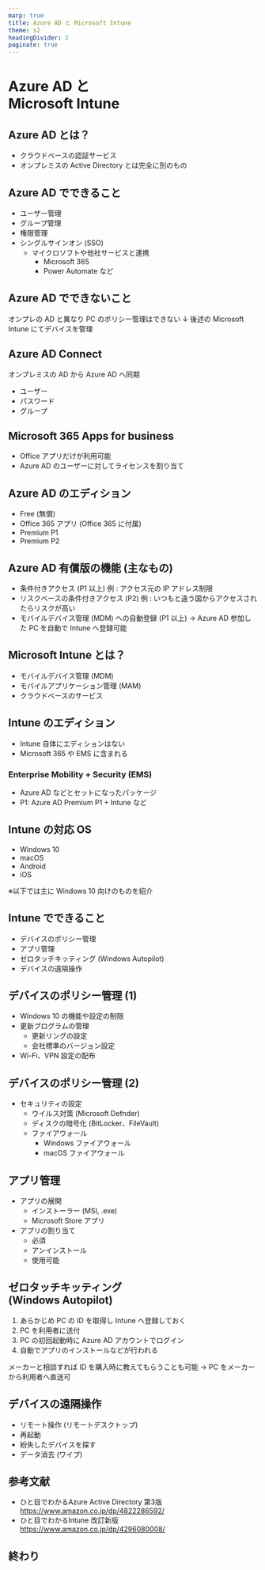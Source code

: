 ```yaml
---
marp: true
title: Azure AD と Microsoft Intune
theme: s2
headingDivider: 2
paginate: true
---
```


# <!-- fit --> Azure AD と<br>Microsoft Intune

<!-- _class: lead -->
<!-- _backgroundImage: url(https://marp.app/assets/hero-background.jpg) -->


## Azure AD とは？

- クラウドベースの認証サービス
- オンプレミスの Active Directory とは完全に別のもの


## Azure AD でできること

- ユーザー管理
- グループ管理
- 権限管理
- シングルサインオン (SSO)
  - マイクロソフトや他社サービスと連携
    - Microsoft 365
    - Power Automate など


## Azure AD でできないこと

<!-- _class: center font-size-big -->

オンプレの AD と異なり
PC のポリシー管理はできない
↓
後述の Microsoft Intune にてデバイスを管理


## Azure AD Connect

オンプレミスの AD から Azure AD へ同期

- ユーザー
- パスワード
- グループ


## Microsoft 365 Apps for business

- Office アプリだけが利用可能
- Azure AD のユーザーに対してライセンスを割り当て


## Azure AD のエディション

- Free (無償)
- Office 365 アプリ (Office 365 に付属)
- Premium P1
- Premium P2


## Azure AD 有償版の機能 (主なもの)

- 条件付きアクセス (P1 以上)
  例 : アクセス元の IP アドレス制限
- リスクベースの条件付きアクセス (P2)
  例 : いつもと違う国からアクセスされたらリスクが高い
- モバイルデバイス管理 (MDM) への自動登録 (P1 以上)
  → Azure AD 参加した PC を自動で Intune へ登録可能


## Microsoft Intune とは？

- モバイルデバイス管理 (MDM)
- モバイルアプリケーション管理 (MAM)
- クラウドベースのサービス


## Intune のエディション

- Intune 自体にエディションはない
- Microsoft 365 や EMS に含まれる

### Enterprise Mobility + Security (EMS)

- Azure AD などとセットになったパッケージ
- P1: Azure AD Premium P1 + Intune など


## Intune の対応 OS

- Windows 10
- macOS
- Android
- iOS

※以下では主に Windows 10 向けのものを紹介


## Intune でできること

- デバイスのポリシー管理
- アプリ管理
- ゼロタッチキッティング (Windows Autopilot)
- デバイスの遠隔操作

## デバイスのポリシー管理 (1)

- Windows 10 の機能や設定の制限
- 更新プログラムの管理
  - 更新リングの設定
  - 会社標準のバージョン設定
- Wi-Fi、VPN 設定の配布


## デバイスのポリシー管理 (2)

- セキュリティの設定
  - ウイルス対策 (Microsoft Defnder)
  - ディスクの暗号化 (BitLocker、FileVault)
  - ファイアウォール
    - Windows ファイアウォール
    - macOS ファイアウォール


## アプリ管理

- アプリの展開
  - インストーラー (MSI, .exe)
  - Microsoft Store アプリ
- アプリの割り当て
  - 必須
  - アンインストール
  - 使用可能

## ゼロタッチキッティング<br>(Windows Autopilot)

1. あらかじめ PC の ID を取得し Intune へ登録しておく
1. PC を利用者に送付
1. PC の初回起動時に Azure AD アカウントでログイン
1. 自動でアプリのインストールなどが行われる

メーカーと相談すれば ID を購入時に教えてもらうことも可能
→ PC をメーカーから利用者へ直送可


## デバイスの遠隔操作

- リモート操作 (リモートデスクトップ)
- 再起動
- 紛失したデバイスを探す
- データ消去 (ワイプ)


## 参考文献

- ひと目でわかるAzure Active Directory 第3版
  https://www.amazon.co.jp/dp/4822286592/
- ひと目でわかるIntune 改訂新版
  https://www.amazon.co.jp/dp/4296080008/


## 終わり

<!-- _class: lead -->
